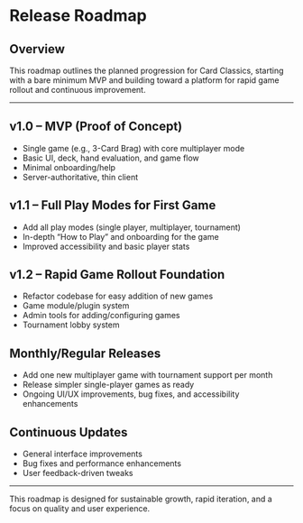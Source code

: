 # Release Roadmap

## Overview
This roadmap outlines the planned progression for Card Classics, starting with a bare minimum MVP and building toward a platform for rapid game rollout and continuous improvement.

---

## v1.0 – MVP (Proof of Concept)
- Single game (e.g., 3-Card Brag) with core multiplayer mode
- Basic UI, deck, hand evaluation, and game flow
- Minimal onboarding/help
- Server-authoritative, thin client

## v1.1 – Full Play Modes for First Game
- Add all play modes (single player, multiplayer, tournament)
- In-depth “How to Play” and onboarding for the game
- Improved accessibility and basic player stats

## v1.2 – Rapid Game Rollout Foundation
- Refactor codebase for easy addition of new games
- Game module/plugin system
- Admin tools for adding/configuring games
- Tournament lobby system

## Monthly/Regular Releases
- Add one new multiplayer game with tournament support per month
- Release simpler single-player games as ready
- Ongoing UI/UX improvements, bug fixes, and accessibility enhancements

## Continuous Updates
- General interface improvements
- Bug fixes and performance enhancements
- User feedback-driven tweaks

---

This roadmap is designed for sustainable growth, rapid iteration, and a focus on quality and user experience.
